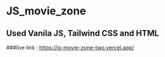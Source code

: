 ﻿# JS_movie_zone
## Used Vanila JS, Tailwind CSS and HTML
###live link : https://js-movie-zone-two.vercel.app/

